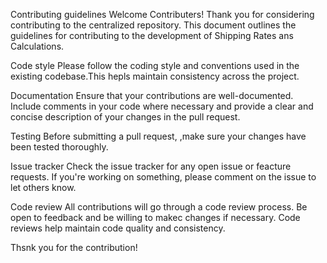 Contributing guidelines
Welcome Contributers!
Thank you for considering contributing to the centralized repository. This document outlines the guidelines for contributing to the development of Shipping Rates ans Calculations.

Code style
Please follow the coding style and conventions used in the existing codebase.This hepls maintain consistency across the project.

Documentation
Ensure that your contributions are well-documented. Include comments in your code where necessary and provide a clear and concise description of your changes in the pull request.

Testing
Before submitting a pull request, ,make sure your changes have been tested thoroughly.

Issue tracker
Check the issue tracker for any open issue or feacture requests. If you're working on something, please comment on the issue to let others know.

Code review
All contributions will go through a code review process. Be open to feedback and be willing to makec changes if necessary. Code reviews help maintain code quality and consistency.

Thsnk you for the contribution!
